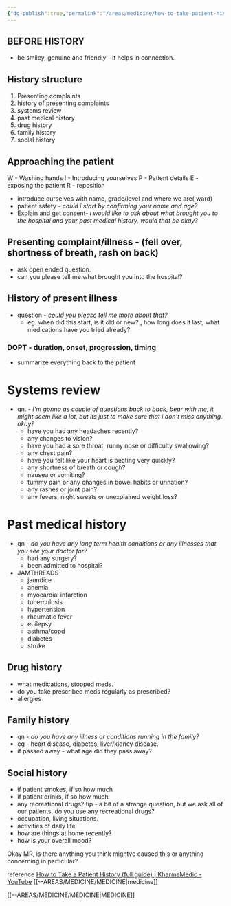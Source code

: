 ```yaml
---
{"dg-publish":true,"permalink":"/areas/medicine/how-to-take-patient-history/","created":"2025-02-25T20:56:58.723+08:00","updated":"2025-03-25T20:34:16.321+08:00"}
---
```



## BEFORE HISTORY
 - be smiley, genuine and friendly - it helps in connection.
## History structure
 1. Presenting complaints
 2. history of presenting complaints
 3. systems review
 4. past medical history
 5. drug history
 6. family history 
 7. social history

## Approaching the patient
W - Washing hands
I - Introducing yourselves
P - Patient details
E - exposing the patient
R - reposition

 - introduce ourselves with name, grade/level and where we are( ward)
 - patient safety - *could i start by confirming your name and age?*
 - Explain and get consent- *i would like to ask about what brought you to the hospital and your past medical history, would that be okay?*

## Presenting complaint/illness - (fell over, shortness of breath, rash on back)
- ask open ended question.
- can you please tell me what brought you into the hospital?

## History of present illness
- question - *could you please tell me more about that?*
	 - eg. when did this start, is it old or new? , how long does it last, what medications have you tried already?
### DOPT  - duration, onset, progression, timing

- summarize everything back to the patient


# Systems review
- qn. - *I'm gonna as couple of questions back to back, bear with me, it might seem like a lot, but its just to make sure that i don't miss anything. okay?*
	- have you had any headaches recently?
	- any changes to vision?
	- have you had a sore throat, runny nose or difficulty swallowing?
	- any chest pain?
	- have you felt like your heart is beating very quickly?
	- any shortness of breath or cough?
	- nausea or vomiting?
	- tummy pain or any changes in bowel habits or urination?
	- any rashes or joint pain?
	- any fevers, night sweats or unexplained weight loss?

# Past medical history
 - qn  - *do you have any long term health conditions or any illnesses that you see your doctor for?*
	 - had any surgery?
	 - been admitted to hospital?
- JAMTHREADS
	- jaundice
	- anemia
	- myocardial infarction
	- tuberculosis
	- hypertension
	- rheumatic fever
	- epilepsy
	- asthma/copd
	- diabetes
	- stroke

## Drug history
 - what medications, stopped meds.
 - do you take prescribed meds regularly as prescribed?
 - allergies

## Family history
 - qn - *do you have any illness or conditions running in the family?*
 - eg - heart disease, diabetes, liver/kidney disease.
 - if passed away - what age did they pass away?

## Social history
 - if patient smokes, if so how much
 - if patient drinks, if so how much
 - any recreational drugs? tip - a bit of a strange question, but we ask all of our patients, do you use any recreational drugs?
 - occupation, living situations.
 - activities of daily life
 - how are things at home recently?
 - how is your overall mood?

Okay MR, is there anything you think mightve caused this or anything concerning in particular?

reference
[How to Take a Patient History (full guide) \| KharmaMedic - YouTube](https://youtu.be/STnLNbRHYhw?si=Mzb9SJiz8iuf3CI_)
[[--AREAS/MEDICINE/MEDICINE\|medicine]]


[[--AREAS/MEDICINE/MEDICINE\|MEDICINE]]

